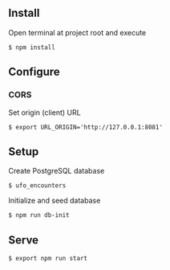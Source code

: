 
## Install

Open terminal at project root and execute

    $ npm install

## Configure

### CORS 

Set origin (client) URL

    $ export URL_ORIGIN='http://127.0.0.1:8081'

## Setup

Create PostgreSQL database

    $ ufo_encounters

Initialize and seed database

    $ npm run db-init

## Serve

    $ export npm run start
